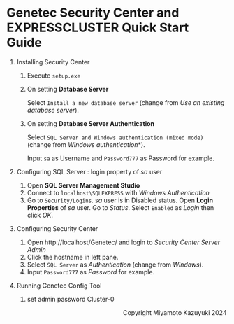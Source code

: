 # Genetec Security Center and EXPRESSCLUSTER Quick Start Guide

1. Installing Security Center

	1. Execute `setup.exe`

	2. On setting **Database Server**

	   Select `Install a new database server` (change from *Use an existing database server*).

	3. On setting **Database Server Authentication**

	   Select `SQL Server and Windows authentication (mixed mode)` (change from *Windows authentication**).

	   Input `sa` as Username and `Password777` as Password for example.

2. Configuring SQL Server : login property of *sa* user

	1. Open **SQL Server Management Studio**
	2. Connect to `localhost\SQLEXPRESS` with *Windows Authentication*
	3. Go to `Security/Logins`. *sa* user is in Disabled status. Open **Login Properties** of *sa* user. Go to
 *Status*. Select `Enabled` as *Login* then click *OK*.


 3. Configuring Security Center

	1. Open http://localhost/Genetec/ and login to *Security Center Server Admin* 
	1. Click the hostname in left pane.
	1. Select `SQL Server` as *Authentication* (change from *Windows*).
	1. Input `Password777` as *Password* for example.

4. Running Genetec Config Tool

	1. set admin password Cluster-0


<div style="text-align: right;">Copyright Miyamoto Kazuyuki 2024</div>


